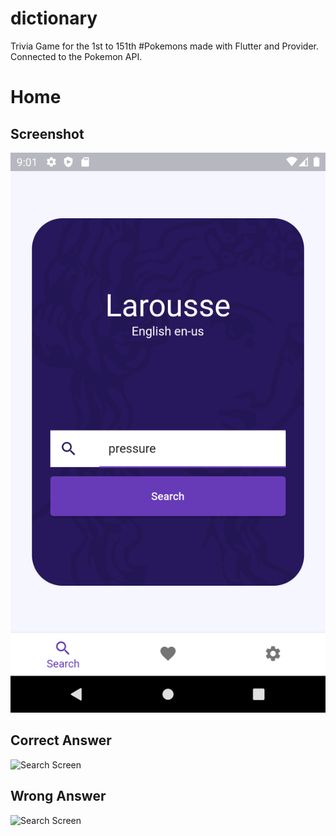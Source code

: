 # dictionary

 Trivia Game for the 1st to 151th #Pokemons made with Flutter and Provider. Connected to the Pokemon API.

# Home
## Screenshot

![Home](assets/home.png)


## Correct Answer

![Search Screen](assets/correct_answer.png)

## Wrong Answer

![Search Screen](assets/wrong_answer.png)


